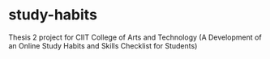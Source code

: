 # study-habits
Thesis 2 project for CIIT College of Arts and Technology (A Development of an Online Study Habits and Skills Checklist for Students)
